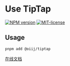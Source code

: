 # Use TipTap

[![NPM version](https://img.shields.io/npm/v/@oiij/tiptap)](https://www.npmjs.com/package/@oiij/tiptap)
[![MIT-license](https://img.shields.io/npm/l/@oiij/tiptap)](https://github.com/Eiog/@oiij/tiptap/blob/main/LICENSE)

## Usage

```bash
pnpm add @oiij/tiptap
```

[在线文档](https://oiij-use.vercel.app/examples/tiptap/started)
